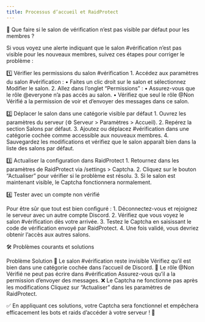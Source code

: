 ```yaml
---
title: Processus d’accueil et RaidProtect
---
```


🚀 Que faire si le salon de vérification n’est pas visible par défaut pour les membres ?

Si vous voyez une alerte indiquant que le salon #vérification n’est pas visible pour les nouveaux membres, suivez ces étapes pour corriger le problème :

1️⃣ Vérifier les permissions du salon #vérification
	1.	Accédez aux paramètres du salon #vérification :
	•	Faites un clic droit sur le salon et sélectionnez Modifier le salon.
	2.	Allez dans l’onglet “Permissions” :
	•	Assurez-vous que le rôle @everyone n’a pas accès au salon.
	•	Vérifiez que seul le rôle @Non Vérifié a la permission de voir et d’envoyer des messages dans ce salon.

2️⃣ Déplacer le salon dans une catégorie visible par défaut
	1.	Ouvrez les paramètres du serveur (⚙️ Serveur > Paramètres > Accueil).
	2.	Repérez la section Salons par défaut.
	3.	Ajoutez ou déplacez #vérification dans une catégorie cochée comme accessible aux nouveaux membres.
	4.	Sauvegardez les modifications et vérifiez que le salon apparaît bien dans la liste des salons par défaut.

3️⃣ Actualiser la configuration dans RaidProtect
	1.	Retournez dans les paramètres de RaidProtect via /settings > Captcha.
	2.	Cliquez sur le bouton “Actualiser” pour vérifier si le problème est résolu.
	3.	Si le salon est maintenant visible, le Captcha fonctionnera normalement.

4️⃣ Tester avec un compte non vérifié

Pour être sûr que tout est bien configuré :
	1.	Déconnectez-vous et rejoignez le serveur avec un autre compte Discord.
	2.	Vérifiez que vous voyez le salon #vérification dès votre arrivée.
	3.	Testez le Captcha en saisissant le code de vérification envoyé par RaidProtect.
	4.	Une fois validé, vous devriez obtenir l’accès aux autres salons.

🛠️ Problèmes courants et solutions

Problème	Solution
🔴 Le salon #vérification reste invisible	Vérifiez qu’il est bien dans une catégorie cochée dans l’accueil de Discord.
🚫 Le rôle @Non Vérifié ne peut pas écrire dans #vérification	Assurez-vous qu’il a la permission d’envoyer des messages.
❌ Le Captcha ne fonctionne pas après les modifications	Cliquez sur “Actualiser” dans les paramètres de RaidProtect.

✅ En appliquant ces solutions, votre Captcha sera fonctionnel et empêchera efficacement les bots et raids d’accéder à votre serveur ! 🚀
